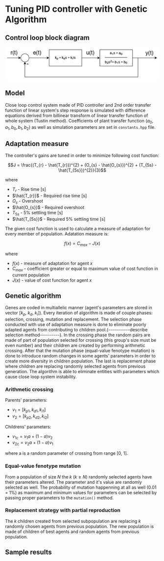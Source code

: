# Tuning PID controller with Genetic Algorithm

## Control loop block diagram
<p align="center">
  <img src="img/control_loop.png">
</p>

## Model
Close loop control system made of PID controller and 2nd order transfer function of linear system's step response is simulated with difference equations derived from billinear transform of linear transfer function of whole system (Tustin method). Coefficients of plant transfer function ($a_{0}, a_{1}, b_{0}, b_{1}, b_{2}$) as well as simulation parameters are set in `constants.hpp` file.

## Adaptation measure
The controller's gains are tuned in order to minimize following cost function:

$$J = \frac{(T_{r} - \hat{T_{r}})^{2} + (O_{s} - \hat{O_{s}})^{2} + (T_{5s} - \hat{T_{5s}})^{2}}{3}$$

where

- $T_{r}$ - Rise time [s]
- $\hat{T_{r}}$ - Required rise time [s]
- $O_{s}$ - Overshoot
- $\hat{O_{s}}$ - Required overshoot
- $T_{5s}$ - 5% settling time [s]
- $\hat{T_{5s}}$ - Required 5% settling time [s]

The given cost function is used to calculate a measure of adaptation for every member of population. Adatation measure is:

$$ f(x) = C_{max} - J(x) $$

where

- $f(x)$ - measure of adaptation for agent $x$
- $C_{max}$ - coefficient greater or equal to maximum value of cost function in current population
- $J(x)$ - value of cost function for agent $x$

## Genetic algorithm
Genes are coded in multiallelic manner (agent's parameters are stored in vector [$k_{p}$, $k_{d}$, $k_{i}$]). Every iteration of algorithm is made of couple phases: selection, crossing, mutation and replacement. The selection phase conducted with use of adaptation measure is done to eliminate poorly adapted agents from contributing to children pool.(-----------describe selection method----------). In the crossing phase the random pairs are made of part of population selected for crossing (this group's size must be even number) and their children are created by performing arithmetic crossing. After that the mutation phase (equal-value fenotype mutation) is done to introduce random changes in some agents' parameters in order to create more diversity in children population. The last is replacement phase where children are replacing randomly selected agents from previous generation. The algorithm is able to eliminate entities with parameters which cause close loop system instability.

### Arithmetic crossing
Parents' parameters:
- $v_{1} = [k_{p1}, k_{d1}, k_{i1}]$
- $v_{2} = [k_{p2}, k_{d2}, k_{i2}]$

Childrens' parameters:
- $v_{1c} = v_{1}a + (1-a)v_{2}$
- $v_{2c} = v_{2}a + (1-a)v_{1}$

where a is a random parameter of crossing from range [0, 1].

### Equal-value fenotype mutation
From a population of size $N$ the $k$ ($k \ge N$) randomly selected agents have their parameters altered. The parameter and it's value are randomly selected as well. The probability of mutation happenning at all as well (0.01 = 1%) as maximum and minimum values for parameters can be selected by passing proper parameters to the `mutation()` method.

### Replacement strategy with partial reproduction
The $k$ children created from selected subpopulation are replacing $k$ randomly chosen agents from previous population. The new population is made of children of best agents and random agents from previous population.

## Sample results